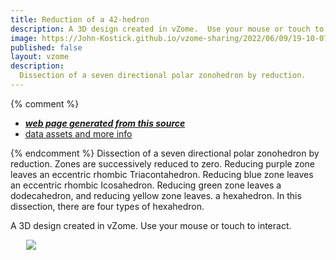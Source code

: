 ```yaml
---
title: Reduction of a 42-hedron
description: A 3D design created in vZome.  Use your mouse or touch to interact.
image: https://John-Kostick.github.io/vzome-sharing/2022/06/09/19-10-07-Reduction/Reduction.png
published: false
layout: vzome
description:
  Dissection of a seven directional polar zonohedron by reduction.
---
```


{% comment %}
 - [***web page generated from this source***](<https://John-Kostick.github.io/vzome-sharing/2022/06/09/Reduction-19-10-07.html>)
 - [data assets and more info](<https://github.com/John-Kostick/vzome-sharing/tree/main/2022/06/09/19-10-07-Reduction/>)
 
{% endcomment %}
  Dissection of a seven directional polar zonohedron by reduction.  Zones are successively reduced to zero.  Reducing purple zone leaves an eccentric rhombic Triacontahedron.  Reducing blue zone leaves an eccentric rhombic Icosahedron.  Reducing green zone leaves a dodecahedron, and reducing yellow zone leaves. a hexahedron. In this dissection, there are four types of hexahedron. 

A 3D design created in vZome.  Use your mouse or touch to interact.

<vzome-viewer style="width: 87%; height: 60vh; margin: 5%"
       src="https://John-Kostick.github.io/vzome-sharing/2022/06/09/19-10-07-Reduction/Reduction.vZome" >
  <img src="https://John-Kostick.github.io/vzome-sharing/2022/06/09/19-10-07-Reduction/Reduction.png" />
</vzome-viewer>
